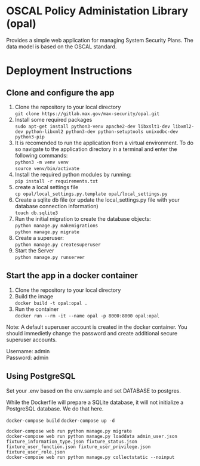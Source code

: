 # OSCAL Policy Administation Library (opal)
Provides a simple web application for managing System Security Plans.  The data model is based on the OSCAL standard. 
# Deployment Instructions
## Clone and configure the app
1. Clone the repository to your local directory\
   `git clone https://gitlab.max.gov/max-security/opal.git`
1. Install some required packages\
   `sudo apt-get install python3-venv apache2-dev libxslt1-dev libxml2-dev python-libxml2 python3-dev python-setuptools unixodbc-dev python3-pip`
1. It is recomended to run the application from a virtual environment. To do so navigate to the application directory in a terminal and enter the following commands:\
   `python3 -m venv venv`\
   `source venv/bin/activate`
1. Install the required python modules by running:\
   `pip install -r requirements.txt`
1. create a local settings file\
   `cp opal/local_settings.py.template opal/local_settings.py`
1. Create a sqlite db file (or update the local_settings.py file with your database connection information)\
   `touch db.sqlite3`
1. Run the initial migration to create the database objects:\
   `python manage.py makemigrations`\
   `python manage.py migrate`
1. Create a superuser:\
   `python manage.py createsuperuser`
1. Start the Server\
   `python manage.py runserver`
## Start the app in a docker container
1. Clone the repository to your local directory
1. Build the image\
    `docker build -t opal:opal .`
1. Run the container\
    `docker run --rm -it --name opal -p 8000:8000 opal:opal`
    
Note: A default superuser account is created in the docker container. You should immedietly change the password and create additional secure superuser accounts.

Username: admin\
Password: admin

## Using PostgreSQL

Set your .env based on the env.sample and set DATABASE to postgres.

While the Dockerfile will prepare a SQLite database, it will not initialize a PostgreSQL database.  We do that here.

`docker-compose build`
`docker-compose up -d`

```shell
docker-compose web run python manage.py migrate
docker-compose web run python manage.py loaddata admin_user.json fixture_information_type.json fixture_status.json fixture_user_function.json fixture_user_privilege.json fixture_user_role.json
docker-compose web run python manage.py collectstatic --noinput
```
